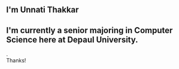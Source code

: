 ## I'm Unnati Thakkar 
## I'm currently a senior majoring in Computer Science here at Depaul University.
.<br />
Thanks!<br />
